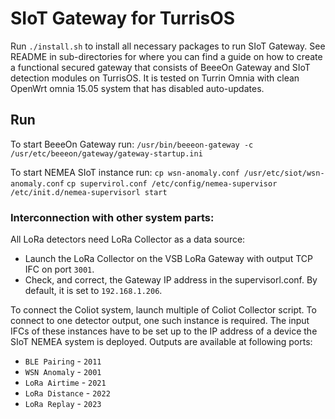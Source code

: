 # SIoT Gateway for TurrisOS

Run `./install.sh` to install all necessary packages to run SIoT Gateway.
See README in sub-directories for where you can find a guide on how to create a functional secured gateway that consists of BeeeOn Gateway and SIoT detection modules on TurrisOS. It is tested on Turrin Omnia with clean OpenWrt omnia 15.05 system that has disabled auto-updates.

## Run

To start BeeeOn Gateway run:
`/usr/bin/beeeon-gateway -c /usr/etc/beeeon/gateway/gateway-startup.ini`


To start NEMEA SIoT instance run:
`cp wsn-anomaly.conf /usr/etc/siot/wsn-anomaly.conf`
`cp supervirol.conf /etc/config/nemea-supervisor`
`/etc/init.d/nemea-supervisorl start`


### Interconnection with other system parts:
All LoRa detectors need LoRa Collector as a data source:
 * Launch the LoRa Collector on the VSB LoRa Gateway with output TCP IFC on port `3001`.
 * Check, and correct, the Gateway IP address in the supervisorl.conf. By default, it is set to `192.168.1.206`.

 To connect the Coliot system, launch multiple of Coliot Collector script.
 To connect to one detector output, one such instance is required. The input IFCs
 of these instances have to be set up to the IP address of a device the SIoT NEMEA system
 is deployed. Outputs are available at following ports:

  - `BLE Pairing` - `2011`
  - `WSN Anomaly` - `2001`
  - `LoRa Airtime` - `2021`
  - `LoRa Distance` - `2022`
  - `LoRa Replay` - `2023`
